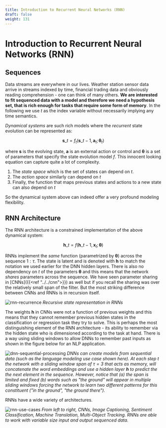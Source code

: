 ```yaml
---
title: Introduction to Recurrent Neural Networks (RNN)
draft: false
weight: 131
---
```


# Introduction to Recurrent Neural Networks (RNN)

## Sequences

Data streams are everywhere in our lives. Weather station sensor data arrive in streams indexed by time,  financial trading data and obviously reading comprehension - one can think of many others. **We are interested to fit sequenced data with a model and therefore we need a hypothesis set, that is rich enough for tasks that require some form of memory**. In the following we use $t$ as the index variable without necessarily implying any time semantics.

_Dynamical systems_ are such rich models where the _recurrent_ state evolution can be represented as:

$$\mathbf{s}\_t = f_t(\mathbf{s}\_{t-1}, \mathbf{a}_t ; \bm \theta_t)$$

where $\bm s$ is the evolving state,  $\bm a$ is an external action or control and $\bm \theta$ is a set of parameters that specify the state evolution model $f$. This innocent looking equation can capture quite a lot of complexity. 

1.  The _state space_ which is the set of states can depend on $t$. 
2.  The _action space_ similarly can depend on $t$
3.  Finally, the function that maps previous states and actions to a new state can also depend on $t$

So the dynamical system above can indeed offer a very profound modeling flexibility. 

## RNN Architecture

The RNN architecture is a constrained implementation of the above dynamical system:

$$\mathbf{h}\_t = f(\mathbf{h}\_{t-1}, \mathbf{x}_t ; \bm \theta)$$

RNNs implement the _same_ function (parametrized by $\bm \theta$) across the sequence $1:\tau$. The state is latent and is denoted with $\bm h$ to match the notation we used earlier for the DNN hidden layers.  There is also no dependency on $t$ of the parameters $\bm \theta$ and this means that the network _shares_ parameters across the sequence. We have seen parameter sharing in [CNNs]({{<ref "../../cnn">}}) as well but if you recall the sharing was over the relatively small span of the filter. But the most striking difference between CNNs and RNNs is in recursion itself. 

![rnn-recurrence](images/rnn-recurrence.png#center)
*Recursive state representation in RNNs*

The weights $\bm h$ in CNNs were not a function of previous weights and this means that they cannot remember previous hidden states in the classification or regression task they try to solve. This is perhaps the most distinguishing element of the RNN architecture - its ability to remember via the hidden state who is dimensioned according to the task at hand. There is a way using sliding windows to allow DNNs to remember past inputs as shown in the figure below for an NLP application. 

![dnn-sequential-processing](images/dnn-sequential-processing.png#center)
*DNNs can create models from sequential data (such as the language modeling use case shown here). At each step $t$ the network with a sliding window span of $\tau=3$ that acts as memory, will concatenate the word embeddings and use a hidden layer $\bm h$ to predict the the next element in the sequence.  However, notice that (a) the span is limited and fixed (b) words such as "the ground" will appear in multiple sliding windows forcing the network to learn two different patterns for this constituent ("in the ground", "the ground there").*

RNNs have a wide variety of architectures. 

![rnn-use-cases](images/rnn-use-cases.png#center)
*From left to right, CNNs, Image Captioning, Sentiment Classification, Machine Translation, Multi-Object Tracking. RNNs are able to work with variable size input and output sequenced data.*
<!-- 
In this course will suffice to go over just two to understand what they offer in terms of their representational capacity. One significant factor that separates the architectures is the way they perform the hidden state calculation at each $t$. This is shown in the next figure.

![hidden-state-types](images/hidden-state-types.png#center)
*Differentiating Architectures (a) DNN, (b) Simple RNN, (c) LTSM, (d) GRU* -->




